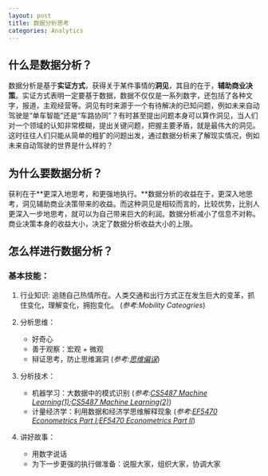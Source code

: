 ```yaml
---
layout: post
title: 数据分析思考
categories: Analytics
---
```


## 什么是数据分析？

数据分析是基于**实证方式**，获得关于某件事情的**洞见**，其目的在于，**辅助商业决策**。实证方式表明一定要基于数据，数据不仅仅是一系列数字，还包括了各种文字，报道，主观经营等。洞见有时来源于一个有待解决的已知问题，例如未来自动驾驶是“单车智能”还是“车路协同”？有时甚至提出问题本身可以算作洞见，当人们对一个领域的认知非常模糊，提出关键问题，把握主要矛盾，就是最伟大的洞见。这时往往人们只能从简单的粗犷的问题出发，通过数据分析来了解现实情况，例如未来自动驾驶的世界是什么样的？

## 为什么要数据分析？

获利在于**更深入地思考，和更强地执行。**数据分析的收益在于，更深入地思考，洞见辅助商业决策带来的收益。而这种洞见是相较而言的，比较优势，比别人更深入一步地思考，就可以为自己带来巨大的利润。数据分析减小了信息不对称。商业决策本身的收益大小，决定了数据分析收益大小的上限。

## 怎么样进行数据分析？

### 基本技能：

1. 行业知识: 追随自己热情所在。人类交通和出行方式正在发生巨大的变革，抓住变化，理解变化，拥抱变化。
    (*参考:Mobility Cateogries*)

2. 分析思维：
    - 好奇心
    - 善于观察：宏观 + 微观
    - 辩证思考，防止思维漏洞 (*参考:[思维偏误](http://hxiaom.github.io/analytics/2018/10/11/thinking-mistakes.html)*)

3. 分析技术：
    - 机器学习：大数据中的模式识别 (*参考:[CS5487 Machine Learning(1)](http://hxiaom.github.io/analytics/2018/09/11/CS5487.html);[CS5487 Machine Learning(2)](http://hxiaom.github.io/analytics/2018/09/20/CS5418-2.html)*)
    - 计量经济学：利用数据和经济学思维解释现象 (*参考:[EF5470 Econometrics Part I](http://hxiaom.github.io/analytics/2018/09/17/EF5470.html);[EF5470 Econometrics Part II](http://hxiaom.github.io/analytics/2018/10/01/EF5470-2.html)*)

4. 讲好故事：
    - 用数字说话
    - 为下一步更强的执行做准备：说服大家，组织大家，协调大家
